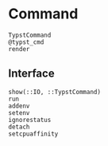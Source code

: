
# Command

```@docs
TypstCommand
@typst_cmd
render
```

## Interface

```@docs
show(::IO, ::TypstCommand)
run
addenv
setenv
ignorestatus
detach
setcpuaffinity
```
